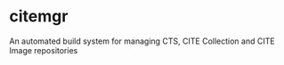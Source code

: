 citemgr
=======

An automated build system for managing CTS, CITE Collection and CITE Image repositories
